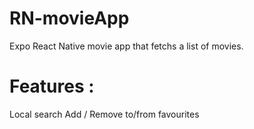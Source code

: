 # RN-movieApp
Expo React Native movie app that fetchs a list of movies.

# Features : 
Local search
Add / Remove to/from favourites
